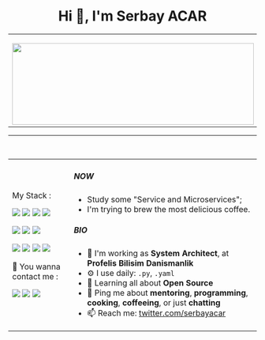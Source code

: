 <h1 align="center">Hi 👋, I'm Serbay ACAR</h1>
<table>
  <tr>
    <td>
        <p>
          <img align="left" width="490" height="165" src="https://github-readme-stats.vercel.app/api?username=serbayacar&show_icons=true&hide_border=false&line_height=20&title_color=f69673&theme=onedark&show_icons=true"/>
        </p>
    </td>
    <td>
      <p>
        <img align="left" src="https://github-readme-stats.vercel.app/api/top-langs?username=serbayacar&show_icons=true&hide_border=false&line_height=20&title_color=f69673&theme=onedark&show_icons=true&layout=compact" width="490" height="165" alt="serbayacar" />
      </p>
    </td>
  </tr>
</table>
<hr><br>


<table>
  <tr>
    <td>
      <p>
       My Stack :
      </p>
      <p>
        <img src="https://img.shields.io/badge/python%20-%2314354C.svg?&style=for-the-badge&logo=python&logoColor=white"/>
        <img src="https://img.shields.io/badge/javascript-F7DF1E.svg?&style=for-the-badge&logo=javascript&logoColor=white"/>
        <img src="https://img.shields.io/badge/PHP-777BB4?style=for-the-badge&logo=php&logoColor=white"/>
        <img src="https://img.shields.io/badge/shell_script%20-%23121011.svg?&style=for-the-badge&logo=gnu-bash&logoColor=white"/>
      </p>
      <p>
        <img src="https://img.shields.io/badge/-Visual%20Studio%20Code-23A9F2?style=for-the-badge&logo=Visual%20Studio%20Code&logoColor=white"/>
        <img src="https://img.shields.io/badge/-Insomnia-5849BE?style=for-the-badge&logo=Insomnia&logoColor=white"/>
        <img src="https://img.shields.io/badge/-Notion-000000?style=for-the-badge&logo=Notion&logoColor=white"/>
      </p>
      <p>
        <img src="https://img.shields.io/badge/git%20-%23F05033.svg?&style=for-the-badge&logo=git&logoColor=white"/>
        <img src="https://img.shields.io/badge/-CI/CD-2D9EA2?&style=for-the-badge"/>
        <img src="https://img.shields.io/badge/Linux-FCC624?style=for-the-badge&logo=linux&logoColor=black"/>
        <img src="https://img.shields.io/badge/Docker-0db7ed?style=for-the-badge&logo=docker"/>
      </p>
      <p alignment='center'>
        <p>
        📣 You wanna contact me :
        </p>
        <a href="mailto:serbayacar@gmail.com?subject=[GitHub]%20🔥%20Prise%20de%20contact&body=Bonjour%20Stan%2C%0A%0AJe%20viens%20vers%20toi%20aujourd%27hui%20apr%C3%A8s%20avoir%20vu%20ton%20profil%20GitHub%20pour%20..."><img src="https://img.shields.io/badge/e‑mail-D14836.svg?style=for-the-badge&logo=GMail&logoColor=white"/></a>
        <a href="https://linkedin.com/in/serbayacar"><img src="https://img.shields.io/badge/linkedin-0077B5.svg?style=for-the-badge&logo=linkedin&logoColor=white"/></a>
        <a href="https://twitter.com/serbayacar"><img src="https://img.shields.io/badge/twitter-1DA1F2.svg?style=for-the-badge&logo=twitter&logoColor=white"/></a>
      </p>
    </td>
    <td>
      <p alignment="center">

##### NOW

- Study some "Service and Microservices";
- I'm trying to brew the most delicious coffee.

##### BIO

- 🏢 I'm working as **System Architect**, at **Profelis Bilisim Danismanlik**
- ⚙️ I use daily: `.py`, `.yaml`
- 🌱 Learning all about **Open Source**
- 💬 Ping me about **mentoring**, **programming**, **cooking**, **coffeeing**, or just **chatting**
- 📫 Reach me: [twitter.com/serbayacar](https://twitter.com/serbayacar)
     </p>
    </td>
  </tr>
</table>

<br>
